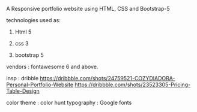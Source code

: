 A Responsive portfolio website using HTML, CSS and Bootstrap-5

technologies used as: 
1) Html 5

2) css 3

3) bootstrap 5

vendors : fontawesome 6 and above.

insp : dribble
https://dribbble.com/shots/24759521-COZYDIADORA-Personal-Portfolio-Website
https://dribbble.com/shots/23523305-Pricing-Table-Design

color theme : color hunt
typography  : Google  fonts